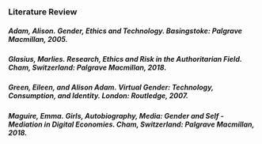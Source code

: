 ### Literature Review 

##### Adam, Alison. Gender, Ethics and Technology. Basingstoke: Palgrave Macmillan, 2005.

##### Glasius, Marlies. Research, Ethics and Risk in the Authoritarian Field. Cham, Switzerland: Palgrave Macmillan, 2018.

##### Green, Eileen, and Alison Adam. Virtual Gender: Technology, Consumption, and Identity. London: Routledge, 2007.

##### Maguire, Emma. Girls, Autobiography, Media: Gender and Self -Mediation in Digital Economies. Cham, Switzerland: Palgrave Macmillan, 2018.